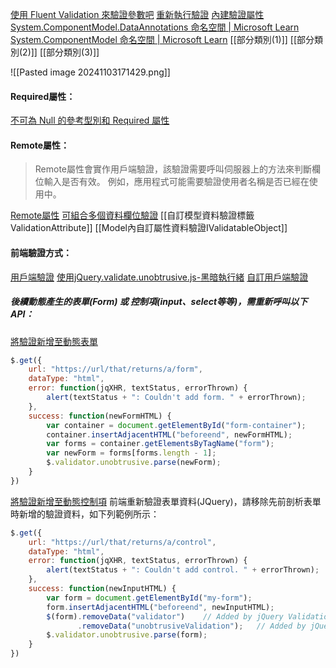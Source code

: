 [使用 Fluent Validation 來驗證參數吧](https://igouist.github.io/post/2022/03/newbie-7-fluent-validation/)
[重新執行驗證](https://learn.microsoft.com/zh-tw/aspnet/core/mvc/models/validation?view=aspnetcore-8.0#rerun-validation)
[內建驗證屬性](https://learn.microsoft.com/zh-tw/aspnet/core/mvc/models/validation?view=aspnetcore-8.0#built-in-attributes)
[System.ComponentModel.DataAnnotations 命名空間 | Microsoft Learn](https://learn.microsoft.com/zh-tw/dotnet/api/system.componentmodel.dataannotations?view=net-5.0)
[System.ComponentModel 命名空間 | Microsoft Learn](https://learn.microsoft.com/zh-tw/dotnet/api/system.componentmodel?view=net-5.0)
[[部分類別(1)]]
[[部分類別(2)]]
[[部分類別(3)]]

![[Pasted image 20241103171429.png]]
#### Required屬性：
[不可為 Null 的參考型別和 Required 屬性](https://learn.microsoft.com/zh-tw/aspnet/core/mvc/models/validation?view=aspnetcore-8.0#non-nullable-reference-types-and-required-attribute)

#### Remote屬性：
>Remote屬性會實作用戶端驗證，該驗證需要呼叫伺服器上的方法來判斷欄位輸入是否有效。 例如，應用程式可能需要驗證使用者名稱是否已經在使用中。

[Remote屬性](https://learn.microsoft.com/zh-tw/aspnet/core/mvc/models/validation?view=aspnetcore-8.0#remote-attribute)
[可組合多個資料欄位驗證](https://learn.microsoft.com/zh-tw/aspnet/core/mvc/models/validation?view=aspnetcore-8.0#additional-fields)
[[自訂模型資料驗證標籤ValidationAttribute]]
[[Model內自訂屬性資料驗證IValidatableObject]]

#### 前端驗證方式：
[用戶端驗證](https://learn.microsoft.com/zh-tw/aspnet/core/mvc/models/validation?view=aspnetcore-8.0#client-side-validation)
[使用jQuery.validate.unobtrusive.js-黑暗執行緒](https://blog.darkthread.net/blog/unobtrusive-jquery-validation/)
[自訂用戶端驗證](https://learn.microsoft.com/zh-tw/aspnet/core/mvc/models/validation?view=aspnetcore-8.0#custom-client-side-validation)

##### 後續動態產生的表單(Form) 或 控制項(input、select等等)，需重新呼叫以下API：
[將驗證新增至動態表單](https://learn.microsoft.com/zh-tw/aspnet/core/mvc/models/validation?view=aspnetcore-8.0#add-validation-to-dynamic-forms)
```javascript
$.get({
    url: "https://url/that/returns/a/form",
    dataType: "html",
    error: function(jqXHR, textStatus, errorThrown) {
        alert(textStatus + ": Couldn't add form. " + errorThrown);
    },
    success: function(newFormHTML) {
        var container = document.getElementById("form-container");
        container.insertAdjacentHTML("beforeend", newFormHTML);
        var forms = container.getElementsByTagName("form");
        var newForm = forms[forms.length - 1];
        $.validator.unobtrusive.parse(newForm);
    }
})
```

[將驗證新增至動態控制項](https://learn.microsoft.com/zh-tw/aspnet/core/mvc/models/validation?view=aspnetcore-8.0#add-validation-to-dynamic-controls)
前端重新驗證表單資料(JQuery)，請移除先前剖析表單時新增的驗證資料，如下列範例所示：
```javascript
$.get({
    url: "https://url/that/returns/a/control",
    dataType: "html",
    error: function(jqXHR, textStatus, errorThrown) {
        alert(textStatus + ": Couldn't add control. " + errorThrown);
    },
    success: function(newInputHTML) {
        var form = document.getElementById("my-form");
        form.insertAdjacentHTML("beforeend", newInputHTML);
        $(form).removeData("validator")    // Added by jQuery Validation
               .removeData("unobtrusiveValidation");   // Added by jQuery Unobtrusive Validation
        $.validator.unobtrusive.parse(form);
    }
})
```



